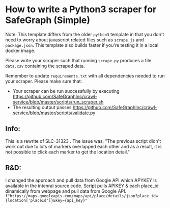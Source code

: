 # How to write a Python3 scraper for SafeGraph (Simple)

Note: This template differs from the older `python3` template in that you don't need to worry about javascript related files such as `scrape.js` and `package.json`. This template also builds faster if you're testing it in a local docker image.

Please write your scraper such that running `scrape.py` produces a file `data.csv` containing the scraped data.

Remember to update `requirements.txt` with all dependencies needed to run your scraper. 
Please make sure that:
* Your scraper can be run successfully by executing https://github.com/SafeGraphInc/crawl-service/blob/master/scripts/run_scraper.sh 
* The resulting output passes https://github.com/SafeGraphInc/crawl-service/blob/master/scripts/validate.py


## Info:

This is a rewrite of SLC-31323 .
The issue was, "The previous script didn't work out due to lots of markers overlapped each other and as a result, it is not possible to click each marker to get the location detail."

## R&D: 
I changed the approach and pull data from Google API which APYKEY is available in the intenral source code. Script pulls APIKEY & each place_id dinamically from webpage
and pull data from Google API.  `f"https://maps.googleapis.com/maps/api/place/details/json?place_id={location['placeId']}&key={api_key}"`